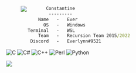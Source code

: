 >
><img align="left" src="[https://cdn.discordapp.com/attachments/969537784803106827/1097176246212907069/0302872e5abcaf399f1440b3f2fd11f9.gif]" />
>     
```bat
       Constantine
        ---------
    Name   -   Ever
      OS   -   Windows 
Terminal   -   WSL
    Team   -   Recursion Team 2015/2022
 Discord   -   Everlynn#9521
```

![C](https://img.shields.io/badge/c-%2300599C.svg?style=plastic&logo=c&logoColor=white) ![C#](https://img.shields.io/badge/c%23-%23239120.svg?style=plastic&logo=c-sharp&logoColor=white) ![C++](https://img.shields.io/badge/c++-%2300599C.svg?style=plastic&logo=c%2B%2B&logoColor=white) ![Perl](https://img.shields.io/badge/perl-%2339457E.svg?style=plastic&logo=perl&logoColor=white) ![Python](https://img.shields.io/badge/python-3670A0?style=plastic&logo=python&logoColor=ffdd54)

[![](https://visitcount.itsvg.in/api?id=cEverlynn&icon=2&color=12)](https://visitcount.itsvg.in)
